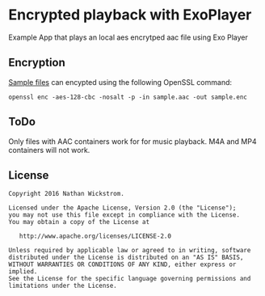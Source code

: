 Encrypted playback with ExoPlayer
=======

Example App that plays an local aes encrytped aac file using Exo Player

Encryption
-------

[Sample files][1] can encypted using the following OpenSSL command:
```
openssl enc -aes-128-cbc -nosalt -p -in sample.aac -out sample.enc
```

ToDo
-------

Only files with AAC containers work for for music playback.  M4A and MP4 containers will not work. 

License
--------

    Copyright 2016 Nathan Wickstrom.

    Licensed under the Apache License, Version 2.0 (the "License");
    you may not use this file except in compliance with the License.
    You may obtain a copy of the License at

       http://www.apache.org/licenses/LICENSE-2.0

    Unless required by applicable law or agreed to in writing, software
    distributed under the License is distributed on an "AS IS" BASIS,
    WITHOUT WARRANTIES OR CONDITIONS OF ANY KIND, either express or implied.
    See the License for the specific language governing permissions and
    limitations under the License.
    
[1]: http://download.wavetlan.com/SVV/Media/HTTP/http-aac.htm
